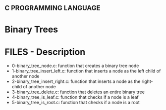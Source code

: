 ## C PROGRAMMING LANGUAGE

# Binary Trees

# FILES - Description

* 0-binary_tree_node.c: function that creates a binary tree node
* 1-binary_tree_insert_left.c: function that inserts a node as the left child of another node
* 2-binary_tree_insert_right.c: function that inserts a node as the right-child of another node
* 3-binary_tree_delete.c: function that deletes an entire binary tree
* 4-binary_tree_is_leaf.c: function that checks if a node is a leaf
* 5-binary_tree_is_root.c: function that checks if a node is a root
